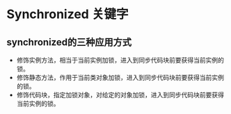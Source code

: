 # Synchronized 关键字
## synchronized的三种应用方式

+ 修饰实例方法，相当于当前实例加锁，进入到同步代码块前要获得当前实例的锁。
+ 修饰静态方法，作用于当前类对象加锁，进入到同步代码块前要获得当前实例的锁。
+ 修饰代码块，指定加锁对象，对给定的对象加锁，进入到同步代码块前要获得当前实例的锁。
